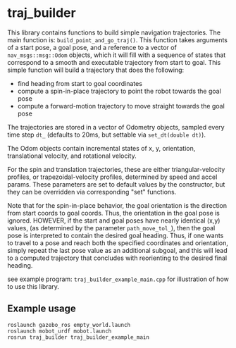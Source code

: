 # traj_builder

This library contains functions to build simple navigation trajectories.
The main function is: `build_point_and_go_traj()`.  This function takes
arguments of a start pose, a goal pose, and a reference to a vector of
`nav_msgs::msg::Odom` objects, which it will fill with a sequence of states that
correspond to a smooth and executable trajectory from start to goal.
This simple function will build a trajectory that does the following:

* find heading from start to goal coordinates
* compute a spin-in-place trajectory to point the robot towards the goal pose
* compute a forward-motion trajectory to move straight towards the goal pose

The trajectories are stored in a vector of Odometry objects, sampled every time
step `dt_` (defaults to 20ms, but settable via `set_dt(double dt)`).

The Odom objects contain incremental states of x, y, orientation, translational
velocity, and rotational velocity.

For the spin and translation trajectories, these are either triangular-velocity
profiles, or trapezoidal-velocity profiles, determined by speed and accel params.
These parameters are set to default values by the constructor, but they can be 
overridden via corresponding "set" functions.

Note that for the spin-in-place behavior, the goal orientation is the direction
from start coords to goal coords.  Thus, the orientation in the goal pose is
ignored.  HOWEVER, if the start and goal poses have nearly identical (x,y) values,
(as determined by the parameter `path_move_tol_`), then the goal pose is 
interpreted to contain the desired goal heading.  Thus, if one wants to
travel to a pose and reach both the specified coordinates and orientation, 
simply repeat the last pose value as an additional subgoal, and this will
lead to a computed trajectory that concludes with reorienting to the desired
final heading.

see example program: `traj_builder_example_main.cpp` for illustration of how to 
use this library.

## Example usage

```
roslaunch gazebo_ros empty_world.launch
roslaunch mobot_urdf mobot.launch
rosrun traj_builder traj_builder_example_main
```
